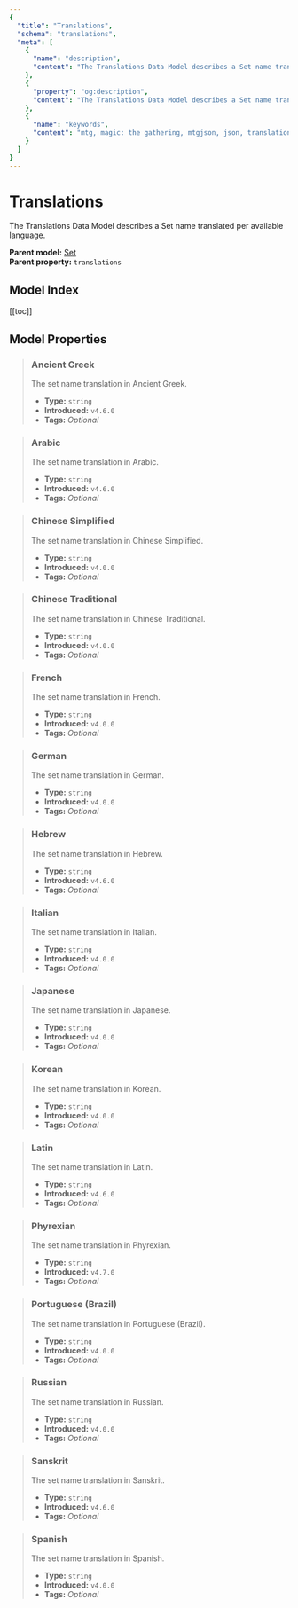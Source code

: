 ```yaml
---
{
  "title": "Translations",
  "schema": "translations",
  "meta": [
    {
      "name": "description",
      "content": "The Translations Data Model describes a Set name translated per available language.",
    },
    {
      "property": "og:description",
      "content": "The Translations Data Model describes a Set name translated per available language."
    },
    {
      "name": "keywords",
      "content": "mtg, magic: the gathering, mtgjson, json, translations",
    }
  ]
}
---
```


# Translations

The Translations Data Model describes a Set name translated per available language.

**Parent model:** [Set](/data-models/set/)  
**Parent property:** `translations`  

## Model Index

<PropertyToggler/>

[[toc]]

## Model Properties

> ### Ancient Greek  
> The set name translation in Ancient Greek.  
>
> - **Type:** `string`  
> - **Introduced:** `v4.6.0`
> - **Tags:** <i class="optional">Optional</i>

> ### Arabic  
> The set name translation in Arabic.  
>
> - **Type:** `string`  
> - **Introduced:** `v4.6.0`
> - **Tags:** <i class="optional">Optional</i>

> ### Chinese Simplified  
> The set name translation in Chinese Simplified.  
>
> - **Type:** `string`  
> - **Introduced:** `v4.0.0`
> - **Tags:** <i class="optional">Optional</i>

> ### Chinese Traditional  
> The set name translation in Chinese Traditional.  
>
> - **Type:** `string`  
> - **Introduced:** `v4.0.0`
> - **Tags:** <i class="optional">Optional</i>

> ### French  
> The set name translation in French.  
>
> - **Type:** `string`  
> - **Introduced:** `v4.0.0`
> - **Tags:** <i class="optional">Optional</i>

> ### German  
> The set name translation in German.  
>
> - **Type:** `string`  
> - **Introduced:** `v4.0.0`
> - **Tags:** <i class="optional">Optional</i>

> ### Hebrew  
> The set name translation in Hebrew.  
>
> - **Type:** `string`  
> - **Introduced:** `v4.6.0`
> - **Tags:** <i class="optional">Optional</i>

> ### Italian  
> The set name translation in Italian.  
>
> - **Type:** `string`  
> - **Introduced:** `v4.0.0`
> - **Tags:** <i class="optional">Optional</i>

> ### Japanese  
> The set name translation in Japanese.  
>
> - **Type:** `string`  
> - **Introduced:** `v4.0.0`
> - **Tags:** <i class="optional">Optional</i>

> ### Korean  
> The set name translation in Korean.  
>
> - **Type:** `string`  
> - **Introduced:** `v4.0.0`
> - **Tags:** <i class="optional">Optional</i>

> ### Latin  
> The set name translation in Latin.  
>
> - **Type:** `string`  
> - **Introduced:** `v4.6.0`
> - **Tags:** <i class="optional">Optional</i>

> ### Phyrexian  
> The set name translation in Phyrexian.  
>
> - **Type:** `string`  
> - **Introduced:** `v4.7.0`
> - **Tags:** <i class="optional">Optional</i>

> ### Portuguese (Brazil)  
> The set name translation in Portuguese (Brazil).  
>
> - **Type:** `string`  
> - **Introduced:** `v4.0.0`
> - **Tags:** <i class="optional">Optional</i>

> ### Russian  
> The set name translation in Russian.  
>
> - **Type:** `string`  
> - **Introduced:** `v4.0.0`
> - **Tags:** <i class="optional">Optional</i>

> ### Sanskrit  
> The set name translation in Sanskrit.  
>
> - **Type:** `string`  
> - **Introduced:** `v4.6.0`
> - **Tags:** <i class="optional">Optional</i>

> ### Spanish  
> The set name translation in Spanish.  
>
> - **Type:** `string`  
> - **Introduced:** `v4.0.0`
> - **Tags:** <i class="optional">Optional</i>
